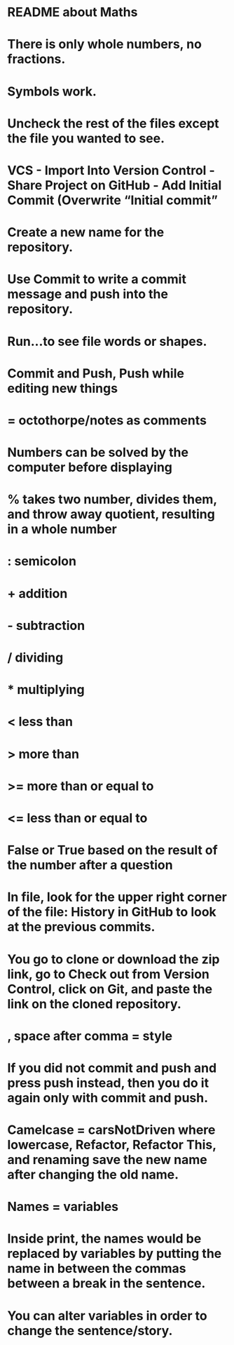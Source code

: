 #   README about Maths
#   There is only whole numbers, no fractions.
#   Symbols work.
#   Uncheck the rest of the files except the file you wanted to see.
#   VCS - Import Into Version Control - Share Project on GitHub - Add Initial Commit (Overwrite “Initial commit”
#   Create a new name for the repository.
#   Use Commit to write a commit message and push into the repository.
#   Run...to see file words or shapes.
#   Commit and Push, Push while editing new things
# = octothorpe/notes as comments
#   Numbers can be solved by the computer before displaying
#   % takes two number, divides them, and throw away quotient, resulting in a whole number
#    : semicolon
#    + addition
#    - subtraction
#    / dividing
#    * multiplying
#   < less than
#    > more than
#    >= more than or equal to
#    <= less than or equal to
#    False or True based on the result of the number after a question
#    In file, look for the upper right corner of the file: History in GitHub to look at the previous commits.

#    You go to clone or download the zip link, go to Check out from Version Control, click on Git, and paste the link on the cloned repository.
#    , space after comma = style
#    If you did not commit and push and press push instead, then you do it again only with commit and push.
#    Camelcase = carsNotDriven where lowercase, Refactor, Refactor This, and renaming save the new name after changing the old name.
#    Names = variables
#    Inside print, the names would be replaced by variables by putting the name in between the commas between a break in the sentence.
#    You can alter variables in order to change the sentence/story.